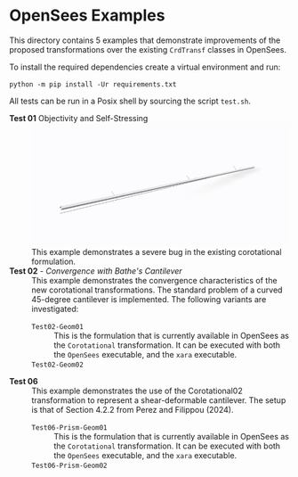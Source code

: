 # OpenSees Examples

This directory contains 5 examples that demonstrate improvements of the proposed transformations over the existing `CrdTransf` classes in OpenSees.

To install the required dependencies create a virtual environment and run:
```shell
python -m pip install -Ur requirements.txt
```

All tests can be run in a Posix shell by sourcing the script `test.sh`.

<dl>
<dt><b>Test 01</b> Objectivity and Self-Stressing</dt>
<dd>
<img src="Test01.gif">
This example demonstrates a severe bug in the existing corotational formulation.
</dd>
<dt><b>Test 02</b> - <em>Convergence with Bathe's Cantilever</em></dt>
<dd>
This example demonstrates the convergence characteristics of the new corotational transformations.
The standard problem of a curved 45-degree cantilever is implemented.
The following variants are investigated:
<dl>
 <dt><code>Test02-Geom01</code></dt>
 <dd>
 This is the formulation that is currently available in OpenSees as the <code>Corotational</code> transformation.
     It can be executed with both the <code>OpenSees</code> executable, and the <code>xara</code> executable.
 </dd>
 <dt><code>Test02-Geom02</code></dt>
 <dd>
 </dd>
 </dl>
</dd>
<dt><b>Test 06</b></dt>
<dd>This example demonstrates the use of the Corotational02 transformation to represent a shear-deformable cantilever.
The setup is that of Section 4.2.2 from Perez and Filippou (2024).
 <dl>
 <dt><code>Test06-Prism-Geom01</code></dt>
 <dd>This is the formulation that is currently available in OpenSees as the <code>Corotational</code> transformation.
     It can be executed with both the <code>OpenSees</code> executable, and the <code>xara</code> executable.
 </dd>
 <dt><code>Test06-Prism-Geom02</code></dt>
 <dd>
 </dd>
 </dl>
</dd>
</dl>
